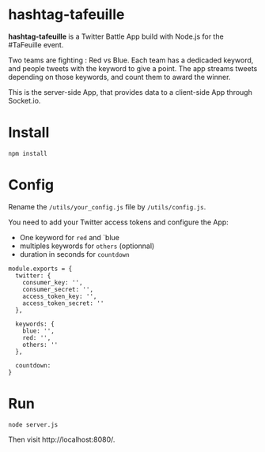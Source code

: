 # hashtag-tafeuille

**hashtag-tafeuille** is a Twitter Battle App build with Node.js for the #TaFeuille event.

Two teams are fighting : Red vs Blue. Each team has a dedicaded keyword, and people tweets with the keyword to give a point.
The app streams tweets depending on those keywords, and count them to award the winner.

This is the server-side App, that provides data to a client-side App through Socket.io.

# Install
```
npm install
```

# Config

Rename the `/utils/your_config.js` file by `/utils/config.js`.

You need to add your Twitter access tokens and configure the App:

- One keyword for `red` and `blue
- multiples keywords for `others` (optionnal)
- duration in seconds for `countdown`

```
module.exports = {
  twitter: {
    consumer_key: '',
    consumer_secret: '',
    access_token_key: '',
    access_token_secret: ''
  },

  keywords: {
    blue: '',
    red: '',
    others: ''
  },

  countdown:
}

```

# Run
```
node server.js
```
Then visit http://localhost:8080/.

